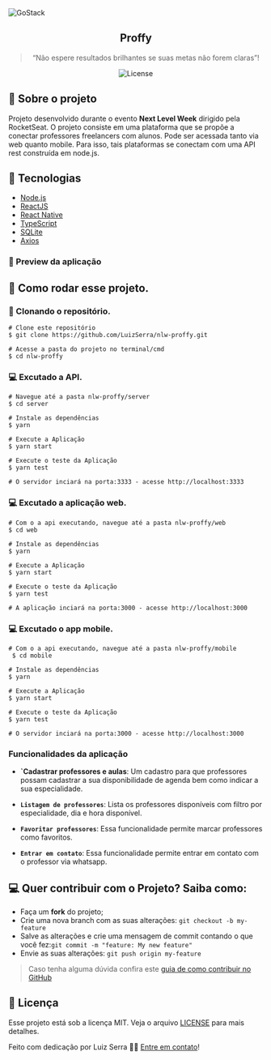 
<img alt="GoStack" src="https://storage.googleapis.com/golden-wind/bootcamp-gostack/header-desafios.png" />

<h2 align="center">
Proffy
</h2>

<blockquote align="center">“Não espere resultados brilhantes se suas metas não forem claras”!</blockquote>

<p align="center">
  <img alt="License" src="https://img.shields.io/badge/license-MIT-%2304D361">
</p>



## :rocket: Sobre o projeto

Projeto desenvolvido durante o evento <strong>Next Level Week</strong> dirigido pela RocketSeat.
O projeto consiste em uma plataforma que se propõe a conectar professores freelancers com alunos. Pode ser acessada tanto via web quanto mobile. Para isso, tais plataformas se conectam com uma API rest construída em node.js.

## :hammer: Tecnologias

- [Node.js](https://nodejs.org/) 
- [ReactJS](https://pt-br.reactjs.org/) 
- [React Native](https://reactnative.dev/)
- [TypeScript](https://www.typescriptlang.org/)
- [SQLite](https://www.sqlite.org/)
- [Axios](https://www.npmjs.com/package/axios)

 


### :game_die: Preview da aplicação


## :key: Como rodar esse projeto.

### :sheep: Clonando o repositório.
```
# Clone este repositório
$ git clone https://github.com/LuizSerra/nlw-proffy.git

# Acesse a pasta do projeto no terminal/cmd
$ cd nlw-proffy
```
### :computer: Excutado a API.

```console
# Navegue até a pasta nlw-proffy/server
$ cd server

# Instale as dependências
$ yarn

# Execute a Aplicação
$ yarn start

# Execute o teste da Aplicação
$ yarn test

# O servidor inciará na porta:3333 - acesse http://localhost:3333
```

### :computer: Excutado a aplicação web.

```console
# Com o a api executando, navegue até a pasta nlw-proffy/web
$ cd web

# Instale as dependências
$ yarn

# Execute a Aplicação
$ yarn start

# Execute o teste da Aplicação
$ yarn test

# A aplicação inciará na porta:3000 - acesse http://localhost:3000
```
### :computer: Excutado o app mobile.

```console
# Com o a api executando, navegue até a pasta nlw-proffy/mobile
 $ cd mobile
 
# Instale as dependências
$ yarn

# Execute a Aplicação
$ yarn start

# Execute o teste da Aplicação
$ yarn test

# O servidor inciará na porta:3000 - acesse http://localhost:3000
```

### Funcionalidades da aplicação

- **`Cadastrar professores e aulas**: Um cadastro para que professores possam cadastrar a sua disponibilidade de agenda bem como indicar a sua especialidade.

- **`Listagem de professores`**: Lista os professores disponíveis com filtro por especialidade, dia e hora disponível.

- **`Favoritar professores`**:  Essa funcionalidade permite marcar professores como favoritos.

- **`Entrar em contato`**:  Essa funcionalidade permite  entrar em contato com o professor via whatsapp. 



## :computer: Quer contribuir com o Projeto? Saiba como:

-   Faça um  **fork**  do projeto;
-   Crie uma nova branch com as suas alterações:  `git checkout -b my-feature`
-   Salve as alterações e crie uma mensagem de commit contando o que você fez:`git commit -m "feature: My new feature"`
-   Envie as suas alterações:  `git push origin my-feature`

> Caso tenha alguma dúvida confira este [guia de como contribuir no GitHub](https://github.com/firstcontributions/first-contributions)


## :memo: Licença

Esse projeto está sob a licença MIT. Veja o arquivo [LICENSE](LICENSE) para mais detalhes.

Feito com dedicação por Luiz Serra 👋🏽 [Entre em contato](https://www.linkedin.com/in/luizserra)!
